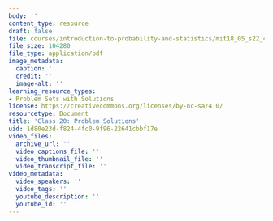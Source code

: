 ```yaml
---
body: ''
content_type: resource
draft: false
file: courses/introduction-to-probability-and-statistics/mit18_05_s22_class20_pset_sol.pdf
file_size: 104280
file_type: application/pdf
image_metadata:
  caption: ''
  credit: ''
  image-alt: ''
learning_resource_types:
- Problem Sets with Solutions
license: https://creativecommons.org/licenses/by-nc-sa/4.0/
resourcetype: Document
title: 'Class 20: Problem Solutions'
uid: 1d80e23d-f824-4fc0-9f96-22641cbbf17e
video_files:
  archive_url: ''
  video_captions_file: ''
  video_thumbnail_file: ''
  video_transcript_file: ''
video_metadata:
  video_speakers: ''
  video_tags: ''
  youtube_description: ''
  youtube_id: ''
---
```

